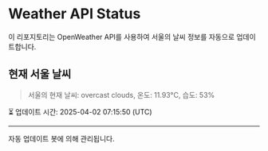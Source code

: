
# Weather API Status

이 리포지토리는 OpenWeather API를 사용하여 서울의 날씨 정보를 자동으로 업데이트합니다.

## 현재 서울 날씨
> 서울의 현재 날씨: overcast clouds, 온도: 11.93°C, 습도: 53%

⏳ 업데이트 시간: 2025-04-02 07:15:50 (UTC)

---
자동 업데이트 봇에 의해 관리됩니다.
